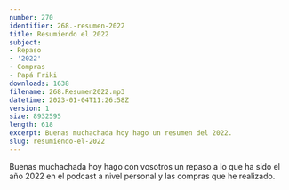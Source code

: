 ```yaml
---
number: 270
identifier: 268.-resumen-2022
title: Resumiendo el 2022
subject:
- Repaso
- '2022'
- Compras
- Papá Friki
downloads: 1638
filename: 268.Resumen2022.mp3
datetime: 2023-01-04T11:26:58Z
version: 1
size: 8932595
length: 618
excerpt: Buenas muchachada hoy hago un resumen del 2022.
slug: resumiendo-el-2022
---
```

Buenas muchachada hoy hago con vosotros un repaso a lo que ha sido el año 2022 en el podcast a nivel personal y las compras que he realizado.